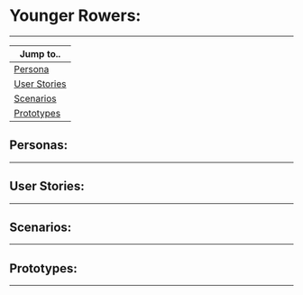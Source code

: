 # Younger Rowers:
----------------------------------

|Jump to..|
|---------|
|[Persona](#personas)|
|[User Stories](#user-stories)|
|[Scenarios](#scenarios)|
|[Prototypes](#prototypes)|

## Personas:
----------------------------------

## User Stories:
----------------------------------

## Scenarios:
----------------------------------

## Prototypes:
----------------------------------
